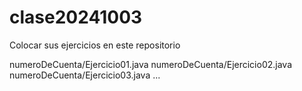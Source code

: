 # clase20241003
Colocar sus ejercicios en este repositorio

numeroDeCuenta/Ejercicio01.java
numeroDeCuenta/Ejercicio02.java
numeroDeCuenta/Ejercicio03.java
...
